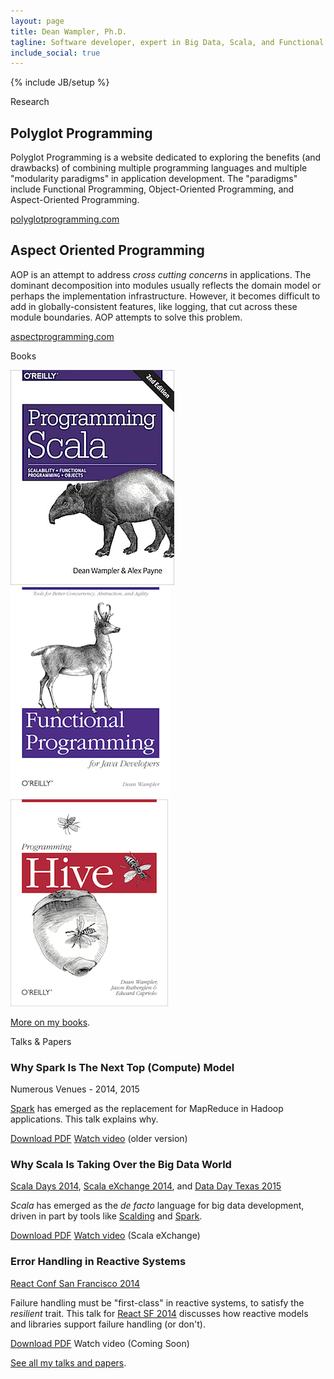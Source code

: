 ```yaml
---
layout: page
title: Dean Wampler, Ph.D.
tagline: Software developer, expert in Big Data, Scala, and Functional Programming,<br/>O'Reilly author, and frequent public speaker living in Chicago.
include_social: true
---
```

{% include JB/setup %}

<section id="research" class="centered">
  <p class="section-title"><span>Research</span></p>
  <article class="research-item">
    <h2>Polyglot Programming</h2>
    <p>Polyglot Programming is a website dedicated to exploring the benefits (and drawbacks) of combining multiple programming languages and multiple "modularity paradigms" in application development. The "paradigms" include Functional Programming, Object-Oriented Programming, and Aspect-Oriented Programming.</p>
    <div class="more">
      <a href="polyglotprogramming/" class="button">polyglotprogramming.com</a>
    </div>
  </article>
  <article class="research-item">
    <h2>Aspect Oriented Programming</h2>
    <p>AOP is an attempt to address <em>cross cutting concerns</em> in applications. The dominant decomposition into modules usually reflects the domain model or perhaps the implementation infrastructure. However, it becomes difficult to add in globally-consistent features, like logging, that cut across these module boundaries. AOP attempts to solve this problem.</p>
    <div class="more">
      <a href="aspectprogramming/" class="button">aspectprogramming.com</a>
    </div>
  </article>
</section>

<section id="books" class="centered">
  <p class="section-title"><span>Books</span></p>
  <div class="books-list">
    <a href="programmingscala2.html" class="books-book"><img src="/assets/images/prog_scala_2ed_comp-quarter_size.jpg" alt="Programming Scala, 2nd Edition"/></a>
    <a href="fpjava.html" class="books-book"><img src="/assets/images/FPforJavaDevsCover_256x337.png"/></a>
    <a href="programminghive.html" class="books-book"><img src="/assets/images/prog_hive_mech_cover_front_252x331.png"/></a>
  </div>
  <p class="talk"><a href="/books">More on my books</a>.</p>
</section>

<section id="talks" class="talks centered">
  <p class="section-title"><span>Talks &amp; Papers </span></p>

  <article class="talk">
    <h1>Why Spark Is The Next Top (Compute) Model</h1>
    <p class="talk-desc">Numerous Venues - 2014, 2015</p>
    <p><a href="http://spark.apache.org">Spark</a> has emerged as the replacement for <span class='keyword'>MapReduce</span> in <span class='keyword'>Hadoop</span> applications. This talk explains why.</p>
    <div class="more">
      <a href="/polyglotprogramming/papers/Spark-TheNextTopComputeModel.pdf" class="button-pdf">Download PDF</a>
      <a href="http://www.infoq.com/presentations/spark-scala-mapreduce-java" class="button-video">Watch video</a> (older version)
      <!-- <span class="button-video-inactive">Watch video</span> (Coming Soon) -->
    </div>
  </article>

  <article class="talk">
    <h1>Why Scala Is Taking Over the Big Data World</h1>
    <p class="talk-desc"><a href="http://www.scaladays.org/#schedule/Why-Scala-is-Taking-Over-the-Big-Data-World">Scala Days 2014</a>, <a href="https://skillsmatter.com/conferences/1948-scala-exchange-2014">Scala eXchange 2014</a>, and <a href="http://datadaytexas.com/">Data Day Texas 2015</a></p>
    <p><em>Scala</em> has emerged as the <em>de facto</em> language for big data development, driven in part by tools like <a href="https://github.com/twitter/scalding">Scalding</a> and <a href="http://spark.apache.org">Spark</a>.</p>
    <div class="more">
      <a href="/polyglotprogramming/papers/WhyScalaIsTakingOverTheBigDataWorld.pdf" class="button-pdf">Download PDF</a>
      <a href="https://skillsmatter.com/skillscasts/5423-why-scala-is-taking-over-the-big-data-world" class="button-video">Watch video</a> (Scala eXchange)
    </div>
  </article>

  <article class="talk">
    <h1>Error Handling in Reactive Systems</h1>
    <p class="talk-desc"><a href="http://reactconf.com/">React Conf San Francisco 2014</a></p>
    <p>Failure handling must be "first-class" in reactive systems, to satisfy the <em>resilient</em> trait. This talk for <a href="http://reactconf.com/">React SF 2014</a> discusses how reactive models and libraries support failure handling (or don't).</p>
    <div class="more">
      <a href="/polyglotprogramming/papers/ErrorHandlingReactiveSystems.pdf" class="button-pdf">Download PDF</a>
      <!-- <a href="#" class="button-video">Watch video</a> -->
      <span class="button-video-inactive">Watch video</span> (Coming Soon)
    </div>
  </article>

  <p class="talk"><a href="/polyglotprogramming/papers">See all my talks and papers</a>.</p>
</section>

